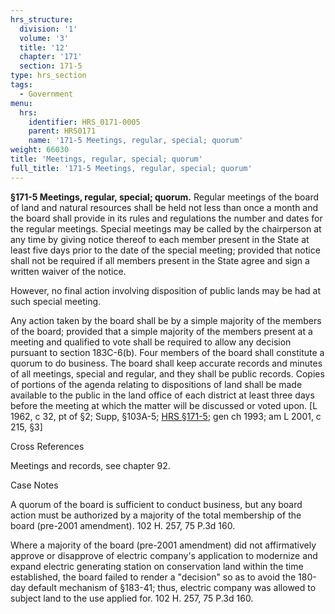 ```yaml
---
hrs_structure:
  division: '1'
  volume: '3'
  title: '12'
  chapter: '171'
  section: 171-5
type: hrs_section
tags:
  - Government
menu:
  hrs:
    identifier: HRS_0171-0005
    parent: HRS0171
    name: '171-5 Meetings, regular, special; quorum'
weight: 66030
title: 'Meetings, regular, special; quorum'
full_title: '171-5 Meetings, regular, special; quorum'
---
```

**§171-5 Meetings, regular, special; quorum.** Regular meetings of the board of land and natural resources shall be held not less than once a month and the board shall provide in its rules and regulations the number and dates for the regular meetings. Special meetings may be called by the chairperson at any time by giving notice thereof to each member present in the State at least five days prior to the date of the special meeting; provided that notice shall not be required if all members present in the State agree and sign a written waiver of the notice.

However, no final action involving disposition of public lands may be had at such special meeting.

Any action taken by the board shall be by a simple majority of the members of the board; provided that a simple majority of the members present at a meeting and qualified to vote shall be required to allow any decision pursuant to section 183C-6(b). Four members of the board shall constitute a quorum to do business. The board shall keep accurate records and minutes of all meetings, special and regular, and they shall be public records. Copies of portions of the agenda relating to dispositions of land shall be made available to the public in the land office of each district at least three days before the meeting at which the matter will be discussed or voted upon. [L 1962, c 32, pt of §2; Supp, §103A-5; [HRS §171-5](/title-12/chapter-171/section-171-5/); gen ch 1993; am L 2001, c 215, §3]

Cross References

Meetings and records, see chapter 92.

Case Notes

A quorum of the board is sufficient to conduct business, but any board action must be authorized by a majority of the total membership of the board (pre-2001 amendment). 102 H. 257, 75 P.3d 160.

Where a majority of the board (pre-2001 amendment) did not affirmatively approve or disapprove of electric company's application to modernize and expand electric generating station on conservation land within the time established, the board failed to render a "decision" so as to avoid the 180-day default mechanism of §183-41; thus, electric company was allowed to subject land to the use applied for. 102 H. 257, 75 P.3d 160.